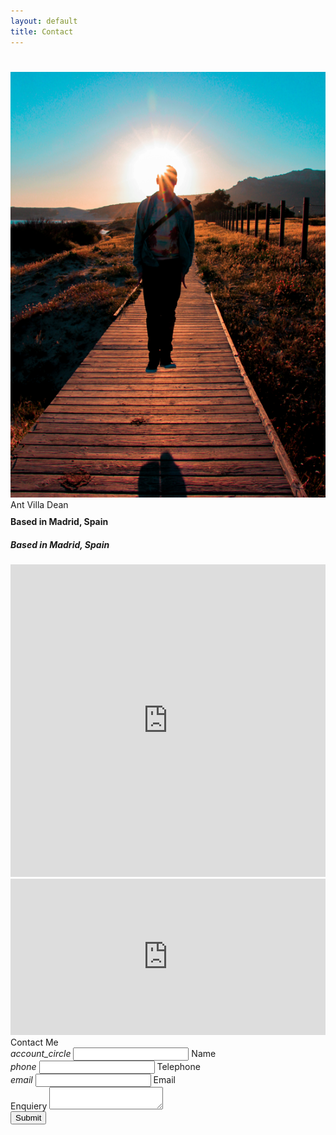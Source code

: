 ```yaml
---
layout: default
title: Contact
---
```

<div id="index-banner">
    <!-- Content -->
  <div class="container row">
      <div class="col s12" style="padding-bottom:5%;">        
        </div>
        <div class="col m4 l4">
          <div class="card">
            <div class="card-image">
              <img src="/assets/images/profile.png">
              <span class="card-title">Ant Villa Dean</span>
            </div>
          </div>
        </div>
        <div class="col m8 l8">
          <div class="col s12" style="margin-top: -2%;">
            <h4 class="hide-on-small-only">Based in Madrid, Spain</h4>
            <h5 class="hide-on-med-and-up center">Based in Madrid, Spain</h5>
          </div>
          <div class="col s12 hide-on-med-and-down">
            <iframe src="https://www.google.com/maps/embed?pb=!1m18!1m12!1m3!1d97173.97825996262!2d-3.7495760673030545!3d40.43793316645201!2m3!1f0!2f0!3f0!3m2!1i1024!2i768!4f13.1!3m3!1m2!1s0xd422997800a3c81%3A0xc436dec1618c2269!2sMadrid%2C+Spain!5e0!3m2!1sen!2sus!4v1540973764456" class="z-depth-2" width="100%" height="500" frameborder="0" style="border:0" allowfullscreen></iframe>
          </div>
          <div class="col s12 hide-on-large-only">
            <iframe src="https://www.google.com/maps/embed?pb=!1m18!1m12!1m3!1d97173.97825996262!2d-3.7495760673030545!3d40.43793316645201!2m3!1f0!2f0!3f0!3m2!1i1024!2i768!4f13.1!3m3!1m2!1s0xd422997800a3c81%3A0xc436dec1618c2269!2sMadrid%2C+Spain!5e0!3m2!1sen!2sus!4v1540973764456" class="z-depth-2" width="100%" height="250" frameborder="0" style="border:0" allowfullscreen></iframe>
          </div>
    </div>
  </div>
      <!-- End of First Section -->
      <!--   Start of Second Section   -->
  <div class="container row">
      <form class="col s12" action="https://docs.google.com/forms/d/e/1FAIpQLSfCPfO8-ZMtinNFRdEcKGBjbuF3riw7GD6WgdVFgzdaju20qw/formResponse" method="POST" id="contact-form">
           <div class="card large">
             <div class="card-content">
              <span class="card-title">Contact Me</span>
                <div class="row">
                 <div class="input-field col s12 m5">
                   <i class="material-icons prefix cyan-text">account_circle</i>
                   <input id="icon_prefix" type="text" class="validate" name="entry.1905966688">
                   <label for="icon_prefix">Name</label>
                 </div>
                 <div class="input-field col s12 m7 offset-m5 hide-on-small-only"></div>
                 <div class="input-field col s12 m6">
                   <i class="material-icons prefix cyan-text">phone</i>
                   <input id="icon_telephone" type="tel" class="validate" name="entry.730212175">
                   <label for="icon_telephone">Telephone</label>
                 </div>
                 <div class="input-field col s12 m6">
                   <i class="material-icons prefix cyan-text">email</i>
                           <input id="email" type="email" class="validate" name="entry.1656596650">
                           <label for="email" data-error="wrong" data-success="right">Email</label>
                </div>
                <div class="input-field col s12">
                  <label for="textarea1">Enquiery</label>
                  <textarea id="textarea1" class="materialize-textarea" name="entry.1903872294"></textarea>
                </div>
                <div class="card-action">
                  <a class="waves-effect waves-light btn right cyan"><input class="white-text" type="submit" value="Submit"></a>
                </div>
              </div>
             </div>
        </div>
    </form>
</div>


